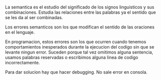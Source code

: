 La semantica es el estudio del significado de los signos linguisticos y sus combinaciones.
Estudia las relaciones entre las palabras ya el sentido que se les da al ser combinadas.

Los errores semanticos son los que modifican el sentido de las oraciones en el lenguaje.

En programacion, estos errores son los que ocurren cuando tenemos comportamientos inesperados durante la ejecucion del codigo sin que se levante ningun error.
Suceden porque tal vez omitimos alguna sentencia, usamos palabras reservadas o escribimos alguna linea de codigo incorrectamente.

Para dar solucion hay que hacer debugging.
No sale error en consola.